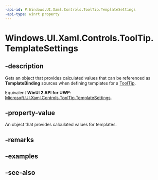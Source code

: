 ```yaml
---
-api-id: P:Windows.UI.Xaml.Controls.ToolTip.TemplateSettings
-api-type: winrt property
---
```


<!-- Property syntax
public Windows.UI.Xaml.Controls.Primitives.ToolTipTemplateSettings TemplateSettings { get; }
-->

# Windows.UI.Xaml.Controls.ToolTip.TemplateSettings

## -description
Gets an object that provides calculated values that can be referenced as **TemplateBinding** sources when defining templates for a [ToolTip](tooltip.md).

Equivalent **WinUI 2 API for UWP**: [Microsoft.UI.Xaml.Controls.ToolTip.TemplateSettings](/windows/winui/api/microsoft.ui.xaml.controls.tooltip.templatesettings).

## -property-value
An object that provides calculated values for templates.

## -remarks

## -examples

## -see-also
